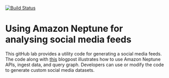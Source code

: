 [![Build Status](https://travis-ci.org/IBM/janusgraph-utils.svg?branch=master)](https://travis-ci.org/IBM/janusgraph-utils)

# Using Amazon Neptune for analysing social media feeds

This gitHub lab provides a utility code for generating a social media feeds. The code along with [this](https://aws.amazon.com/blogs/database/analyzing-social-media-feeds-using-amazon-neptune/) blogpost illustrates how to use Amazon Neptune APIs, ingest data, and query graph. Developers can use or modify the code to generate custom social media datasets.
